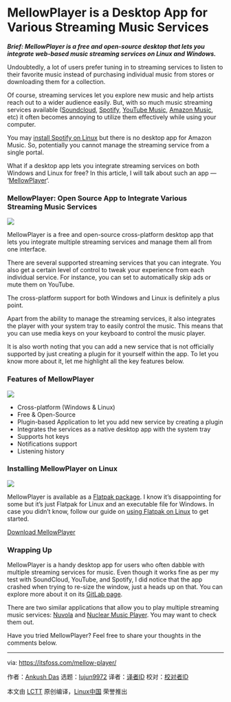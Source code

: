[#]: collector: (lujun9972)
[#]: translator: ( )
[#]: reviewer: ( )
[#]: publisher: ( )
[#]: url: ( )
[#]: subject: (MellowPlayer is a Desktop App for Various Streaming Music Services)
[#]: via: (https://itsfoss.com/mellow-player/)
[#]: author: (Ankush Das https://itsfoss.com/author/ankush/)

MellowPlayer is a Desktop App for Various Streaming Music Services
======

_**Brief: MellowPlayer is a free and open-source desktop that lets you integrate web-based music streaming services on Linux and Windows.**_

Undoubtedly, a lot of users prefer tuning in to streaming services to listen to their favorite music instead of purchasing individual music from stores or downloading them for a collection.

Of course, streaming services let you explore new music and help artists reach out to a wider audience easily. But, with so much music streaming services available ([Soundcloud][1], [Spotify][2], [YouTube Music][3], [Amazon Music][4], etc) it often becomes annoying to utilize them effectively while using your computer.

You may [install Spotify on Linux][5] but there is no desktop app for Amazon Music. So, potentially you cannot manage the streaming service from a single portal.

What if a desktop app lets you integrate streaming services on both Windows and Linux for free? In this article, I will talk about such an app — ‘[MellowPlayer][6]‘.

### MellowPlayer: Open Source App to Integrate Various Streaming Music Services

![][7]

MellowPlayer is a free and open-source cross-platform desktop app that lets you integrate multiple streaming services and manage them all from one interface.

There are several supported streaming services that you can integrate. You also get a certain level of control to tweak your experience from each individual service. For instance, you can set to automatically skip ads or mute them on YouTube.

The cross-platform support for both Windows and Linux is definitely a plus point.

Apart from the ability to manage the streaming services, it also integrates the player with your system tray to easily control the music. This means that you can use media keys on your keyboard to control the music player.

It is also worth noting that you can add a new service that is not officially supported by just creating a plugin for it yourself within the app. To let you know more about it, let me highlight all the key features below.

### Features of MellowPlayer

![][8]

  * Cross-platform (Windows &amp; Linux)
  * Free &amp; Open-Source
  * Plugin-based Application to let you add new service by creating a plugin
  * Integrates the services as a native desktop app with the system tray
  * Supports hot keys
  * Notifications support
  * Listening history



### Installing MellowPlayer on Linux

![][9]

MellowPlayer is available as a [Flatpak package][10]. I know it’s disappointing for some but it’s just Flatpak for Linux and an executable file for Windows. In case you didn’t know, follow our guide on [using Flatpak on Linux][11] to get started.

[Download MellowPlayer][12]

### Wrapping Up

MellowPlayer is a handy desktop app for users who often dabble with multiple streaming services for music. Even though it works fine as per my test with SoundCloud, YouTube, and Spotify, I did notice that the app crashed when trying to re-size the window, just a heads up on that. You can explore more about it on its [GitLab page][13].

There are two similar applications that allow you to play multiple streaming music services: [Nuvola][14] and [Nuclear Music Player][15]. You may want to check them out.

Have you tried MellowPlayer? Feel free to share your thoughts in the comments below.

--------------------------------------------------------------------------------

via: https://itsfoss.com/mellow-player/

作者：[Ankush Das][a]
选题：[lujun9972][b]
译者：[译者ID](https://github.com/译者ID)
校对：[校对者ID](https://github.com/校对者ID)

本文由 [LCTT](https://github.com/LCTT/TranslateProject) 原创编译，[Linux中国](https://linux.cn/) 荣誉推出

[a]: https://itsfoss.com/author/ankush/
[b]: https://github.com/lujun9972
[1]: https://soundcloud.com
[2]: https://www.spotify.com
[3]: https://music.youtube.com
[4]: https://music.amazon.com/home
[5]: https://itsfoss.com/install-spotify-ubuntu-linux/
[6]: https://colinduquesnoy.gitlab.io/MellowPlayer/
[7]: https://i2.wp.com/itsfoss.com/wp-content/uploads/2020/10/mellowplayer-screenshot.jpg?resize=800%2C439&ssl=1
[8]: https://i1.wp.com/itsfoss.com/wp-content/uploads/2020/10/mellowplayer.png?resize=800%2C442&ssl=1
[9]: https://i1.wp.com/itsfoss.com/wp-content/uploads/2020/10/mellowplayer-system-integration.jpg?resize=800%2C438&ssl=1
[10]: https://flathub.org/apps/details/com.gitlab.ColinDuquesnoy.MellowPlayer
[11]: https://itsfoss.com/flatpak-guide/
[12]: https://colinduquesnoy.gitlab.io/MellowPlayer/#features
[13]: https://gitlab.com/ColinDuquesnoy/MellowPlayer
[14]: https://itsfoss.com/nuvola-music-player/
[15]: https://itsfoss.com/nuclear-music-player-linux/
